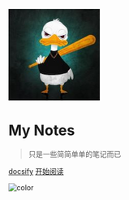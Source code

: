 ![logo](/不服鸭（缩小版）.jpg)

# My Notes


> 只是一些简简单单的笔记而已


[docsify](https://github.com/docsifyjs/docsify/)
[开始阅读](/README)

<!-- 背景色 -->
![color](#fbb30b)
